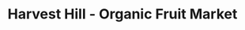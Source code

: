 ---
title: "Harvest Hill - Organic Fruit Market"
link: "guides/fruits"
description: "Your favorite fruit shop, just around the corner!"
products:
    -
     sku: "avocado01"
     name: "Avocados"
     price: "2.99"
     image: "../images/avocados.png"
    -
     sku: "pear01"
     name: "Pears"
     price: "1.99"
     image: "../images/pear.png"
    -
     sku: "raspb01"
     name: "Raspberries"
     price: "4.99"
     image: "../images/raspberries.png"
    -
     sku: "strawb01"
     name: "Strawberries"
     price: "7.99"
     image: "../images/strawberries.png"
---